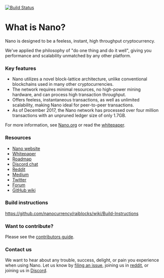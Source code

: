 [![Build Status](https://travis-ci.org/nanocurrency/raiblocks.svg?branch=master)](https://travis-ci.org/nanocurrency/raiblocks)

# What is Nano?
Nano is designed to be a feeless, instant, high throughput cryptocurrency.

We've applied the philosophy of "do one thing and do it well", giving you performance and scalability unmatched by any other platform.

### Key features
* Nano utilizes a novel block-lattice architecture, unlike conventional blockchains used in many other cryptocurrencies.
* The network requires minimal resources, no high-power mining hardware, and can process high transaction throughput.
* Offers feeless, instantaneous transactions, as well as unlimited scalability, making Nano ideal for peer-to-peer transactions.
* As of December 2017, the Nano network has processed over four million transactions with an unpruned ledger size of only 1.7GB.

For more information, see [Nano.org](https://nano.org/) or read the [whitepaper](https://nano.org/en/whitepaper).

### Resources
- [Nano website](https://nano.org)
- [Whitepaper](https://nano.org/en/whitepaper)
- [Roadmap](https://raiblocks.net/media/raiblocks-roadmap-v2-en.png)
- [Discord chat](https://chat.nano.org/)
- [Reddit](https://reddit.com/r/nanocurrency)
- [Medium](https://medium.com/@nanocurrency)
- [Twitter](https://twitter.com/nanocurrency)
- [Forum](https://forum.raiblocks.net/)
- [GitHub wiki](https://github.com/nanocurrency/raiblocks/wiki)

### Build instructions
https://github.com/nanocurrency/raiblocks/wiki/Build-Instructions

### Want to contribute?
Please see the [contributors guide](https://github.com/nanocurrency/raiblocks/wiki/Contributing).

### Contact us

We want to hear about any trouble, success, delight, or pain you experience when
using Nano. Let us know by [filing an issue](https://github.com/nanocurrency/raiblocks/issues), joining us in [reddit](https://reddit.com/r/nanocurrency), or joining us in [Discord](https://chat.nano.org/).

